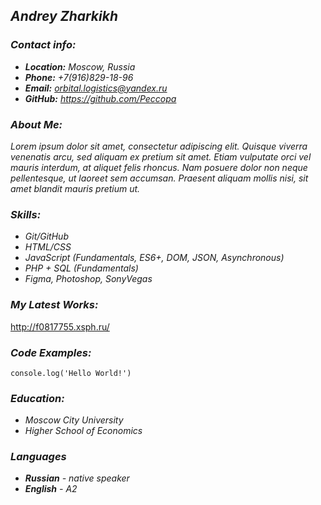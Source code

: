 ## *Andrey Zharkikh*

### *Contact info:*
* ***Location:** Moscow, Russia*
* ***Phone:** +7(916)829-18-96*
* ***Email:** orbital.logistics@yandex.ru*
* ***GitHub:** https://github.com/Peccopa*

### *About Me:*
*Lorem ipsum dolor sit amet, consectetur adipiscing elit. Quisque viverra venenatis arcu, sed aliquam ex pretium sit amet. Etiam vulputate orci vel mauris interdum, at aliquet felis rhoncus. Nam posuere dolor non neque pellentesque, ut laoreet sem accumsan. Praesent aliquam mollis nisi, sit amet blandit mauris pretium ut.*

### *Skills:*
* *Git/GitHub*
* *HTML/CSS*
* *JavaScript (Fundamentals, ES6+, DOM, JSON, Asynchronous)*
* *PHP + SQL (Fundamentals)*
* *Figma, Photoshop, SonyVegas*

### *My Latest Works:*
http://f0817755.xsph.ru/

### *Code Examples:*
`console.log('Hello World!')`

### *Education:*
* *Moscow City University*
* *Higher School of Economics*

### *Languages*
* ***Russian** - native speaker*
* ***English** - A2*